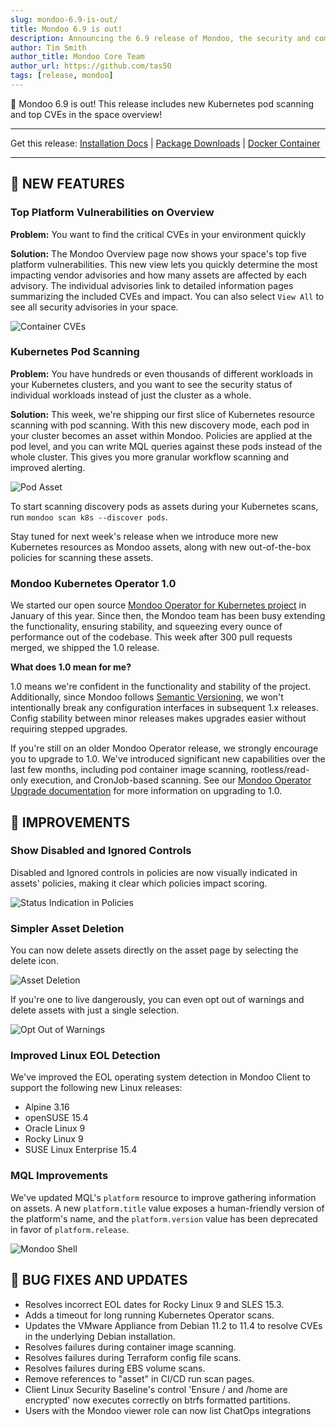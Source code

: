 ```yaml
---
slug: mondoo-6.9-is-out/
title: Mondoo 6.9 is out!
description: Announcing the 6.9 release of Mondoo, the security and compliance platform that prioritizes risks that matter most in your infrastructure.
author: Tim Smith
author_title: Mondoo Core Team
author_url: https://github.com/tas50
tags: [release, mondoo]
---
```


🥳 Mondoo 6.9 is out! This release includes new Kubernetes pod scanning and top CVEs in the space overview!

---

Get this release: [Installation Docs](/cnspec/) | [Package Downloads](https://releases.mondoo.com/mondoo/) | [Docker Container](https://hub.docker.com/r/mondoo/client)

---

## 🎉 NEW FEATURES

### Top Platform Vulnerabilities on Overview

**Problem:** You want to find the critical CVEs in your environment quickly

**Solution:** The Mondoo Overview page now shows your space's top five platform vulnerabilities. This new view lets you quickly determine the most impacting vendor advisories and how many assets are affected by each advisory. The individual advisories link to detailed information pages summarizing the included CVEs and impact. You can also select `View All` to see all security advisories in your space.

![Container CVEs](/img/releases/2022-08-02-mondoo-6.9-is-out/platform_vulnerabilities.png)

### Kubernetes Pod Scanning

**Problem:** You have hundreds or even thousands of different workloads in your Kubernetes clusters, and you want to see the security status of individual workloads instead of just the cluster as a whole.

**Solution:** This week, we're shipping our first slice of Kubernetes resource scanning with pod scanning. With this new discovery mode, each pod in your cluster becomes an asset within Mondoo. Policies are applied at the pod level, and you can write MQL queries against these pods instead of the whole cluster. This gives you more granular workflow scanning and improved alerting.

![Pod Asset](/img/releases/2022-08-02-mondoo-6.9-is-out/pod_asset.png)

To start scanning discovery pods as assets during your Kubernetes scans, run `mondoo scan k8s --discover pods`.

Stay tuned for next week's release when we introduce more new Kubernetes resources as Mondoo assets, along with new out-of-the-box policies for scanning these assets.

### Mondoo Kubernetes Operator 1.0

We started our open source [Mondoo Operator for Kubernetes project](https://github.com/mondoohq/mondoo-operator) in January of this year. Since then, the Mondoo team has been busy extending the functionality, ensuring stability, and squeezing every ounce of performance out of the codebase. This week after 300 pull requests merged, we shipped the 1.0 release.

**What does 1.0 mean for me?**

1.0 means we're confident in the functionality and stability of the project. Additionally, since Mondoo follows [Semantic Versioning](https://semver.org/), we won't intentionally break any configuration interfaces in subsequent 1.x releases. Config stability between minor releases makes upgrades easier without requiring stepped upgrades.

If you're still on an older Mondoo Operator release, we strongly encourage you to upgrade to 1.0. We've introduced significant new capabilities over the last few months, including pod container image scanning, rootless/read-only execution, and CronJob-based scanning. See our [Mondoo Operator Upgrade documentation](https://github.com/mondoohq/mondoo-operator/blob/main/docs/operator-upgrades.md) for more information on upgrading to 1.0.

## 🧹 IMPROVEMENTS

### Show Disabled and Ignored Controls

Disabled and Ignored controls in policies are now visually indicated in assets' policies, making it clear which policies impact scoring.

![Status Indication in Policies](/img/releases/2022-08-02-mondoo-6.9-is-out/policy_indication.png)

### Simpler Asset Deletion

You can now delete assets directly on the asset page by selecting the delete icon.

![Asset Deletion](/img/releases/2022-08-02-mondoo-6.9-is-out/asset_deletion.png)

If you're one to live dangerously, you can even opt out of warnings and delete assets with just a single selection.

![Opt Out of Warnings](/img/releases/2022-08-02-mondoo-6.9-is-out/skip_warnings.png)

### Improved Linux EOL Detection

We've improved the EOL operating system detection in Mondoo Client to support the following new Linux releases:

- Alpine 3.16
- openSUSE 15.4
- Oracle Linux 9
- Rocky Linux 9
- SUSE Linux Enterprise 15.4

### MQL Improvements

We've updated MQL's `platform` resource to improve gathering information on assets. A new `platform.title` value exposes a human-friendly version of the platform's name, and the `platform.version` value has been deprecated in favor of `platform.release`.

![Mondoo Shell](/img/releases/2022-08-02-mondoo-6.9-is-out/mondoo_shell.png)

## 🐛 BUG FIXES AND UPDATES

- Resolves incorrect EOL dates for Rocky Linux 9 and SLES 15.3.
- Adds a timeout for long running Kubernetes Operator scans.
- Updates the VMware Appliance from Debian 11.2 to 11.4 to resolve CVEs in the underlying Debian installation.
- Resolves failures during container image scanning.
- Resolves failures during Terraform config file scans.
- Resolves failures during EBS volume scans.
- Remove references to "asset" in CI/CD run scan pages.
- Client Linux Security Baseline's control 'Ensure / and /home are encrypted' now executes correctly on btrfs formatted partitions.
- Users with the Mondoo viewer role can now list ChatOps integrations
